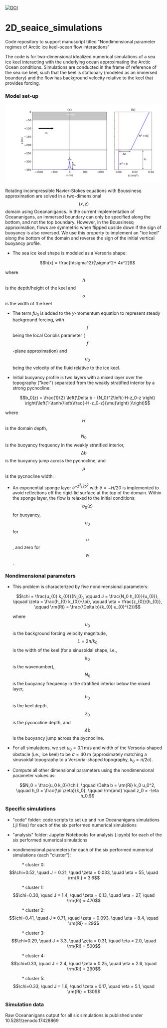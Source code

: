 [![DOI](https://zenodo.org/badge/1081958003.svg)](https://doi.org/10.5281/zenodo.17428924)

# 2D_seaice_simulations
Code repository to support manuscript titled "Nondimensional parameter regimes of Arctic ice keel-ocean flow interactions"

The code is for two-dimensional idealized numerical simulations of a sea ice keel interacting with the underlying ocean approximating the Arctic Ocean conditions. Simulations are conducted in the frame of reference of the sea ice keel, such that the keel is stationary (modeled as an immersed boundary) and the flow has background velocity relative to the keel that provides forcing. 

### Model set-up

![setup_figure](simulation_schematic.png)

Rotating incompressible Navier-Stokes equations with Boussinesq approximation are solved in a two-dimensional $$(x,z)$$ domain using Oceananigancs. In the current implementation of Oceananigans, an immersed boundary can only be specified along the bottom, and not the top boundary. However, in the Boussinesq approximation, flows are symmetric when flipped upside down if the sign of buoyancy is also reversed. We use this property to implement an "ice keel" along the bottom of the domain and reverse the sign of the initial vertical buoyancy profile.

- The sea ice keel shape is modeled as a Versoria shape:

  $$h(x) = \frac{h\sigma^2}{\sigma^2+ 4x^2}$$

where $$h$$ is the depth/height of the keel and $$\sigma$$ is the width of the keel

- The term $fu_0$ is added to the $y$-momentum equation to represent steady background forcing, with $$f$$ being the local Coriolis parameter ($$f$$-plane approximation) and $$u_0$$ being the velocity of the fluid relative to the ice keel.

- Initial buoyancy profile is two layers with a mixed layer over the topography ("keel") separated from the weakly stratified interior by a strong pycnocline:

  $$b_0(z) = \frac{1}{2} \left(\Delta b - {N_0}^2\left(-H-z_0-z \right) \right)\left(1-\tanh{\left(\frac{-H-z_0-z}{\mu}\right) }\right)$$

where $$H$$ is the domain depth, $$N_0$$ is the buoyancy frequency in the weakly stratified interior, $$\Delta b$$ is the buoyancy jump across the pycnocline, and $$\mu$$ is the pycnocline width.

- An exponential sponge layer $e^{-z^2/2\delta^2}$ with $\delta=-H/20$ is implemented to avoid reflections off the rigid-lid surface at the top of the domain. Within the sponge layer, the flow is relaxed to the initial conditions: $$b_0(z)$$ for buoyancy, $$u_0$$ for $$u$$, and zero for $$w$$.

### Nondimensional parameters

- This problem is characterized by five nondimensional parameters:

  $$\chi = \frac{u_{0} k_{0}}{N_0}, \qquad J = \frac{N_0 h_{0}}{u_{0}}, \qquad \zeta = \frac{h_{0} k_{0}}{\pi}, \qquad \eta = \frac{z_{0}}{h_{0}}, \qquad \rm{Ri} = \frac{\Delta b}{k_{0} u_{0}^{2}}$$

  where $$u_0$$ is the background forcing velocity magnitude, $$L = 2\pi/k_0$$ is the width of the keel (for a sinusoidal shape, i.e., $$k_0$$ is the wavenumber), $$N_0$$ is the buoyancy frequency in the stratified interior below the mixed layer, $$h_0$$ is the keel depth, $$z_0$$ is the pycnocline depth, and $$\Delta b$$ is the buoyancy jump across the pycnocline.

- For all simulations, we set $u_0=0.1$ m/s and width of the Versoria-shaped obstacle (i.e., ice keel) to be $\sigma=40$ m (approximately matching a sinusoidal topography to a Versoria-shaped topography, $k_0 = \pi/2\sigma$).

- Compute all other dimensional parameters using the nondimensional parameter values as:

  $$N_0 = \frac{u_0 k_0}{\chi}, \qquad \Delta b = \rm{Ri} k_0 u_0^2, \qquad h_0 = \frac{\pi \zeta}{k_0}, \qquad \rm{and} \quad z_0 = -\eta h_0.$$

  
### Specific simulations

- "code" folder: code scripts to set up and run Oceananigans simulations (.jl files) for each of the six performed numerical simulations

- "analysis" folder: Jupyter Notebooks for analysis (.ipynb) for each of the six performed numerical simulations

- nondimensional parameters for each of the six performed numerical simulations (each "cluster"):

&emsp; &emsp; &emsp; * cluster 0: $$\chi=0.52, \quad J = 0.21, \quad \zeta = 0.033, \quad \eta = 55, \quad \rm{Ri} = 3.6$$

&emsp; &emsp; &emsp; * cluster 1: $$\chi=0.30, \quad J = 1.4, \quad \zeta = 0.13, \quad \eta = 27, \quad \rm{Ri} = 470$$

&emsp; &emsp; &emsp; * cluster 2: $$\chi=0.41, \quad J = 0.71, \quad \zeta = 0.093, \quad \eta = 8.4, \quad \rm{Ri} = 29$$

&emsp; &emsp; &emsp; * cluster 3: $$\chi=0.29, \quad J = 3.3, \quad \zeta = 0.31, \quad \eta = 2.0, \quad \rm{Ri} = 500$$

&emsp; &emsp; &emsp; * cluster 4: $$\chi=0.33, \quad J = 2.4, \quad \zeta = 0.25, \quad \eta = 2.6, \quad \rm{Ri} = 290$$

&emsp; &emsp; &emsp; * cluster 5: $$\chi=0.33, \quad J = 1.6, \quad \zeta = 0.17, \quad \eta = 5.1, \quad \rm{Ri} = 130$$

### Simulation data
Raw Oceananigans output for all six simulations is published under 10.5281/zenodo.17428869
